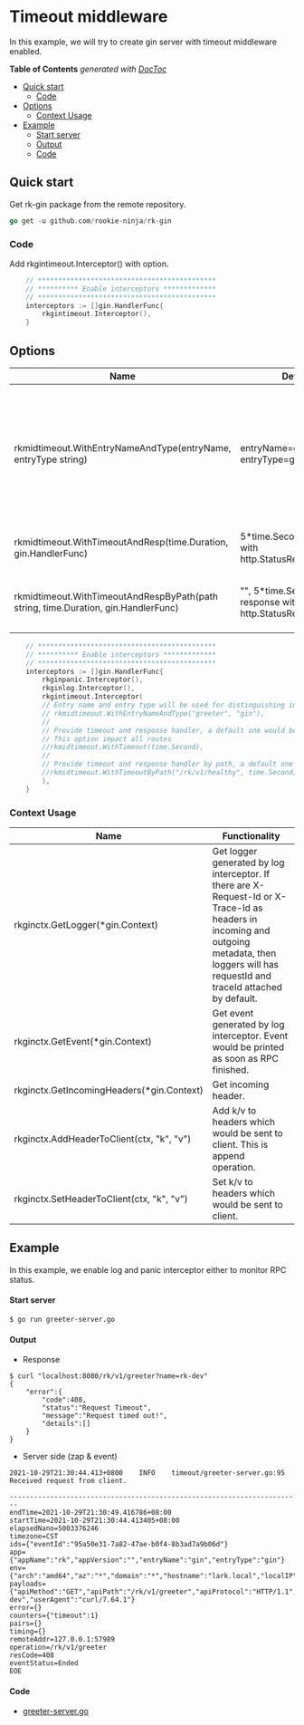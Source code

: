 # Timeout middleware
In this example, we will try to create gin server with timeout middleware enabled.

<!-- START doctoc generated TOC please keep comment here to allow auto update -->
<!-- DON'T EDIT THIS SECTION, INSTEAD RE-RUN doctoc TO UPDATE -->
**Table of Contents**  *generated with [DocToc](https://github.com/thlorenz/doctoc)*

- [Quick start](#quick-start)
  - [Code](#code)
- [Options](#options)
  - [Context Usage](#context-usage)
- [Example](#example)
    - [Start server](#start-server)
    - [Output](#output)
    - [Code](#code-1)

<!-- END doctoc generated TOC please keep comment here to allow auto update -->

## Quick start
Get rk-gin package from the remote repository.

```go
go get -u github.com/rookie-ninja/rk-gin
```

### Code
Add rkgintimeout.Interceptor() with option.

```go
    // ********************************************
    // ********** Enable interceptors *************
    // ********************************************
    interceptors := []gin.HandlerFunc{
        rkgintimeout.Interceptor(),
    }
```

## Options
| Name | Default | Description |
| ---- | ---- | ---- |
| rkmidtimeout.WithEntryNameAndType(entryName, entryType string) | entryName=gin, entryType=gin | entryName and entryType will be used to distinguish options if there are multiple interceptors in single process. |
| rkmidtimeout.WithTimeoutAndResp(time.Duration, gin.HandlerFunc) | 5*time.Second, response with http.StatusRequestTimeout | Set timeout interceptor with all routes. |
| rkmidtimeout.WithTimeoutAndRespByPath(path string, time.Duration, gin.HandlerFunc) | "", 5*time.Second, response with http.StatusRequestTimeout | Set timeout interceptor with specified path. |

```go
	// ********************************************
	// ********** Enable interceptors *************
	// ********************************************
	interceptors := []gin.HandlerFunc{
		rkginpanic.Interceptor(),
		rkginlog.Interceptor(),
		rkgintimeout.Interceptor(
		// Entry name and entry type will be used for distinguishing interceptors. Recommended.
		// rkmidtimeout.WithEntryNameAndType("greeter", "gin"),
		//
		// Provide timeout and response handler, a default one would be assigned with http.StatusRequestTimeout
		// This option impact all routes
		//rkmidtimeout.WithTimeout(time.Second),
		//
		// Provide timeout and response handler by path, a default one would be assigned with http.StatusRequestTimeout
		//rkmidtimeout.WithTimeoutByPath("/rk/v1/healthy", time.Second),
		),
	}
```

### Context Usage
| Name | Functionality |
| ------ | ------ |
| rkginctx.GetLogger(*gin.Context) | Get logger generated by log interceptor. If there are X-Request-Id or X-Trace-Id as headers in incoming and outgoing metadata, then loggers will has requestId and traceId attached by default. |
| rkginctx.GetEvent(*gin.Context) | Get event generated by log interceptor. Event would be printed as soon as RPC finished. |
| rkginctx.GetIncomingHeaders(*gin.Context) | Get incoming header. |
| rkginctx.AddHeaderToClient(ctx, "k", "v") | Add k/v to headers which would be sent to client. This is append operation. |
| rkginctx.SetHeaderToClient(ctx, "k", "v") | Set k/v to headers which would be sent to client. |

## Example
In this example, we enable log and panic interceptor either to monitor RPC status.

#### Start server
```shell script
$ go run greeter-server.go
```

#### Output
- Response

```
$ curl "localhost:8080/rk/v1/greeter?name=rk-dev"
{
    "error":{
        "code":408,
        "status":"Request Timeout",
        "message":"Request timed out!",
        "details":[]
    }
}
```

- Server side (zap & event)

```shell script
2021-10-29T21:30:44.413+0800    INFO    timeout/greeter-server.go:95    Received request from client.
```

```shell script
------------------------------------------------------------------------
endTime=2021-10-29T21:30:49.416786+08:00
startTime=2021-10-29T21:30:44.413405+08:00
elapsedNano=5003376246
timezone=CST
ids={"eventId":"95a50e31-7a82-47ae-b0f4-8b3ad7a9b06d"}
app={"appName":"rk","appVersion":"","entryName":"gin","entryType":"gin"}
env={"arch":"amd64","az":"*","domain":"*","hostname":"lark.local","localIP":"10.8.0.2","os":"darwin","realm":"*","region":"*"}
payloads={"apiMethod":"GET","apiPath":"/rk/v1/greeter","apiProtocol":"HTTP/1.1","apiQuery":"name=rk-dev","userAgent":"curl/7.64.1"}
error={}
counters={"timeout":1}
pairs={}
timing={}
remoteAddr=127.0.0.1:57989
operation=/rk/v1/greeter
resCode=408
eventStatus=Ended
EOE
```

#### Code
- [greeter-server.go](greeter-server.go)
